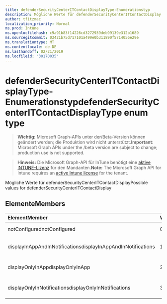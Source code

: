 ```yaml
---
title: defenderSecurityCenterITContactDisplayType-Enumerationstyp
description: Mögliche Werte für defenderSecurityCenterITContactDisplay
author: tfitzmac
localization_priority: Normal
ms.prod: Intune
ms.openlocfilehash: c9a91b83f14226cd3272939deb99139e312b1689
ms.sourcegitcommit: 03421b75d717101a499e0b311890f5714056e29e
ms.translationtype: MT
ms.contentlocale: de-DE
ms.lasthandoff: 02/21/2019
ms.locfileid: "30170035"
---
```

# <a name="defendersecuritycenteritcontactdisplaytype-enum-type"></a><span data-ttu-id="11c50-103">defenderSecurityCenterITContactDisplayType-Enumerationstyp</span><span class="sxs-lookup"><span data-stu-id="11c50-103">defenderSecurityCenterITContactDisplayType enum type</span></span>

> <span data-ttu-id="11c50-104">**Wichtig:** Microsoft Graph-APIs unter der/Beta-Version können geändert werden; die Produktion wird nicht unterstützt.</span><span class="sxs-lookup"><span data-stu-id="11c50-104">**Important:** Microsoft Graph APIs under the /beta version are subject to change; production use is not supported.</span></span>

> <span data-ttu-id="11c50-105">**Hinweis:** Die Microsoft Graph-API für InTune benötigt eine [aktive INTUNE-Lizenz](https://go.microsoft.com/fwlink/?linkid=839381) für den Mandanten.</span><span class="sxs-lookup"><span data-stu-id="11c50-105">**Note:** The Microsoft Graph API for Intune requires an [active Intune license](https://go.microsoft.com/fwlink/?linkid=839381) for the tenant.</span></span>

<span data-ttu-id="11c50-106">Mögliche Werte für defenderSecurityCenterITContactDisplay</span><span class="sxs-lookup"><span data-stu-id="11c50-106">Possible values for defenderSecurityCenterITContactDisplay</span></span>

## <a name="members"></a><span data-ttu-id="11c50-107">Elemente</span><span class="sxs-lookup"><span data-stu-id="11c50-107">Members</span></span>
|<span data-ttu-id="11c50-108">Element</span><span class="sxs-lookup"><span data-stu-id="11c50-108">Member</span></span>|<span data-ttu-id="11c50-109">Wert</span><span class="sxs-lookup"><span data-stu-id="11c50-109">Value</span></span>|<span data-ttu-id="11c50-110">Beschreibung</span><span class="sxs-lookup"><span data-stu-id="11c50-110">Description</span></span>|
|:---|:---|:---|
|<span data-ttu-id="11c50-111">notConfigured</span><span class="sxs-lookup"><span data-stu-id="11c50-111">notConfigured</span></span>|<span data-ttu-id="11c50-112">0</span><span class="sxs-lookup"><span data-stu-id="11c50-112">0</span></span>|<span data-ttu-id="11c50-113">Nicht konfiguriert</span><span class="sxs-lookup"><span data-stu-id="11c50-113">Not Configured</span></span>|
|<span data-ttu-id="11c50-114">displayInAppAndInNotifications</span><span class="sxs-lookup"><span data-stu-id="11c50-114">displayInAppAndInNotifications</span></span>|<span data-ttu-id="11c50-115">1</span><span class="sxs-lookup"><span data-stu-id="11c50-115">1</span></span>|<span data-ttu-id="11c50-116">Anzeige in App und in Benachrichtigungen</span><span class="sxs-lookup"><span data-stu-id="11c50-116">Display in app and in notifications</span></span>|
|<span data-ttu-id="11c50-117">displayOnlyInApp</span><span class="sxs-lookup"><span data-stu-id="11c50-117">displayOnlyInApp</span></span>|<span data-ttu-id="11c50-118">2</span><span class="sxs-lookup"><span data-stu-id="11c50-118">2</span></span>|<span data-ttu-id="11c50-119">Nur in App anzeigen</span><span class="sxs-lookup"><span data-stu-id="11c50-119">Display only in app</span></span>|
|<span data-ttu-id="11c50-120">displayOnlyInNotifications</span><span class="sxs-lookup"><span data-stu-id="11c50-120">displayOnlyInNotifications</span></span>|<span data-ttu-id="11c50-121">3</span><span class="sxs-lookup"><span data-stu-id="11c50-121">3</span></span>|<span data-ttu-id="11c50-122">Nur in Benachrichtigungen anzeigen</span><span class="sxs-lookup"><span data-stu-id="11c50-122">Display only in notifications</span></span>|




